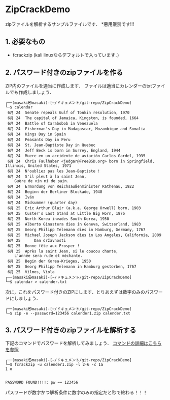 # ZipCrackDemo

zipファイルを解析するサンプルファイルです．
*悪用厳禁です!!!

## 1. 必要なもの

- fcrackzip (kali linuxならデフォルトで入っています．)

## 2. パスワード付きのzipファイルを作る

ZIP内のファイルを適当に作成します．
ファイルは適当にカレンダーのtxtファイルでも作成しましょう．

```CMD
┌──(masaki㉿masaki)-[~/ドキュメント/git-repo/ZipCrackDemo]
└─$ calendar 
 6月 24 	Senate repeals Gulf of Tonkin resolution, 1970
 6月 24 	The capital of Jamaica, Kingston, is founded, 1664
 6月 24 	Battle of Carabobob in Venezuela
 6月 24 	Fisherman's Day in Madagascar, Mozambique and Somalia
 6月 24 	Kings Day in Spain
 6月 24 	Peasants Day in Peru
 6月 24 	St. Jean-Baptiste Day in Quebec
 6月 24 	Jeff Beck is born in Surrey, England, 1944
 6月 24 	Muere en un accidente de aviación Carlos Gardel, 1935
 6月 24 	Chris Faulhaber <jedgar@FreeBSD.org> born in Springfield, Illinois, United States, 1971
 6月 24 	N'oubliez pas les Jean-Baptiste !
 6月 24 	S'il pleut à la saint Jean,
	Guère de vin ni de pain.
 6月 24 	Ermordung von Reichsaußenminister Rathenau, 1922
 6月 24 	Beginn der Berliner Blockade, 1948
 6月 24 	Iván
 6月 24 	Midsummer (quarter day)
 6月 25 	Eric Arthur Blair (a.k.a. George Orwell) born, 1903
 6月 25 	Custer's Last Stand at Little Big Horn, 1876
 6月 25 	North Korea invades South Korea, 1950
 6月 25 	Alberto Ginastera dies in Geneva, Switzerland, 1983
 6月 25 	Georg Philipp Telemann dies in Hamburg, Germany, 1767
 6月 25 	Michael Joseph Jackson dies in Los Angeles, California, 2009
 6月 25 		Dan državnosti
 6月 25 	Bonne fête aux Prosper !
 6月 25 	Après la saint Jean, si le coucou chante,
	L'année sera rude et méchante.
 6月 25 	Begin der Korea-Krieges, 1950
 6月 25 	Georg Philipp Telemann in Hamburg gestorben, 1767
 6月 25 	Vilmos, Viola
┌──(masaki㉿masaki)-[~/ドキュメント/git-repo/ZipCrackDemo]
└─$ calendar > calender.txt    
```

次に，これをパスワード付きのZIPにします．とりあえずは数字のみのパスワードにしましょう．

```CMD
┌──(masaki㉿masaki)-[~/ドキュメント/git-repo/ZipCrackDemo]
└─$ zip -e --password=123456 calender1.zip calender.txt 
```

## 3. パスワード付きのzipファイルを解析する

下記のコマンドでパスワードを解析してみましょう．
[コマンドの詳細はこちらを参照](https://siva-hakaishin.com/computer/linux-zippass/)
```
┌──(masaki㉿masaki)-[~/ドキュメント/git-repo/ZipCrackDemo]
└─$ fcrackzip -u calender1.zip -l 2-6 -c 1a                                                                            1 ⚙


PASSWORD FOUND!!!!: pw == 123456
```

パスワードが数字かつ解析条件に数字のみの指定だと秒で終わる！！！

